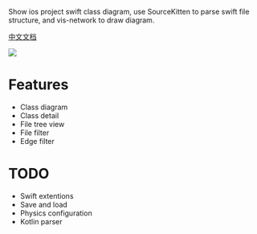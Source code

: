 Show ios project swift class diagram, use SourceKitten to parse swift file structure, and vis-network to draw diagram.

[中文文档](https://www.cnblogs.com/rome753/p/17010387.html)

![](https://img2023.cnblogs.com/blog/1171372/202302/1171372-20230206140803554-2089021453.png)

# Features
- Class diagram
- Class detail
- File tree view
- File filter
- Edge filter

# TODO
- Swift extentions
- Save and load
- Physics configuration
- Kotlin parser

